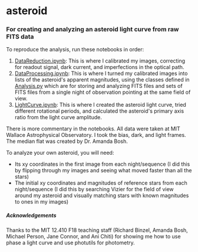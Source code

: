 # asteroid
### For creating and analyzing an asteroid light curve from raw FITS data

To reproduce the analysis, run these notebooks in order:
1. [DataReduction.ipynb](DataReduction.ipynb): This is where I calibrated my images, correcting for readout signal, dark current, and imperfections in the optical path.
2. [DataProcessing.ipynb](DataProcessing.ipynb): This is where I turned my calibrated images into lists of the asteroid's apparent magnitudes, using the classes defined in [Analysis.py](Analyis.py) which are for storing and analyzing FITS files and sets of FITS files from a single night of observation pointing at the same field of view.
3. [LightCurve.ipynb](LightCurve.ipynb): This is where I created the asteroid light curve, tried different rotational periods, and calculated the asteroid's primary axis ratio from the light curve amplitude.

There is more commentary in the notebooks. All data were taken at MIT Wallace Astrophysical Observatory. I took the bias, dark, and light frames. The median flat was created by Dr. Amanda Bosh.

To analyze your own asteroid, you will need:
* Its xy coordinates in the first image from each night/sequence (I did this by flipping through my images and seeing what moved faster than all the stars)
* The initial xy coordinates and magnitudes of reference stars from each night/sequence (I did this by searching Vizier for the field of view around my asteroid and visually matching stars with known magnitudes to ones in my images)

##### Acknowledgements
Thanks to the MIT 12.410 F18 teaching staff (Richard Binzel, Amanda Bosh, Michael Person, Jane Connor, and Ani Chiti) for showing me how to use phase a light curve and use photutils for photometry.
